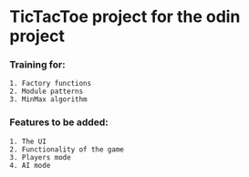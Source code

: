 # TicTacToe project for the odin project

### Training for:

    1. Factory functions
    2. Module patterns
    3. MinMax algorithm

### Features to be added:

    1. The UI
    2. Functionality of the game
    3. Players mode
    4. AI mode
